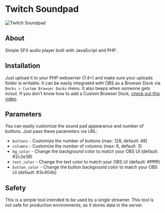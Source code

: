 # Twitch Soundpad

![Twitch Soundpad](https://i.postimg.cc/gc5Gykkg/soundpad.png)

## About

Simple SFX audio player built with JavaScript and PHP.

## Installation

Just upload it to your PHP webserver (7.4+) and make sure your uploads folder is writable.
It can be easily integrated with OBS as a Browser Dock via `Docks > Custom Browser Docks` menu. It also beeps when someone gets in/out.
If you don't know how to add a Custom Browser Dock, [check out this video](https://youtu.be/ItFeV8TimxE?t=82).

## Parameters

You can easily customize the sound pad appearance and number of buttons. Just pass these parameters via URL:

- `buttons` - Customize the number of buttons (max: 128, default: 48)
- `columns` - Customize the number of columns (max: 6, default: 3)
- `bg_color` - Change the background color to match your OBS UI (default: #2c2e38)
- `text_color` - Change the text color to match your OBS UI (default: #ffffff)
- `button_color` - Change the button background color to match your OBS UI (default: #3c404b)

## Safety

This is a simple tool intended to be used by a single streamer. This tool is not safe for production environments, as it stores data in the server. 